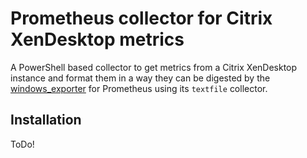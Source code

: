 Prometheus collector for Citrix XenDesktop metrics
==================================================

A PowerShell based collector to get metrics from a Citrix XenDesktop instance and format
them in a way they can be digested by the [windows_exporter][1] for Prometheus using its
`textfile` collector.

## Installation

ToDo!

[1]: https://github.com/prometheus-community/windows_exporter

